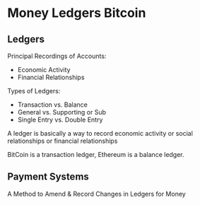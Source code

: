 # Money Ledgers Bitcoin
## Ledgers 
Principal Recordings of Accounts:
- Economic Activity
- Financial Relationships

Types of Ledgers:
- Transaction vs. Balance
- General vs. Supporting or Sub
- Single Entry vs. Double Entry

A ledger is basically a way to record economic activity or social relationships or financial relationships 

BitCoin is a transaction ledger, Ethereum is a balance ledger.

## Payment Systems 
A Method to Amend & Record Changes in Ledgers for Money